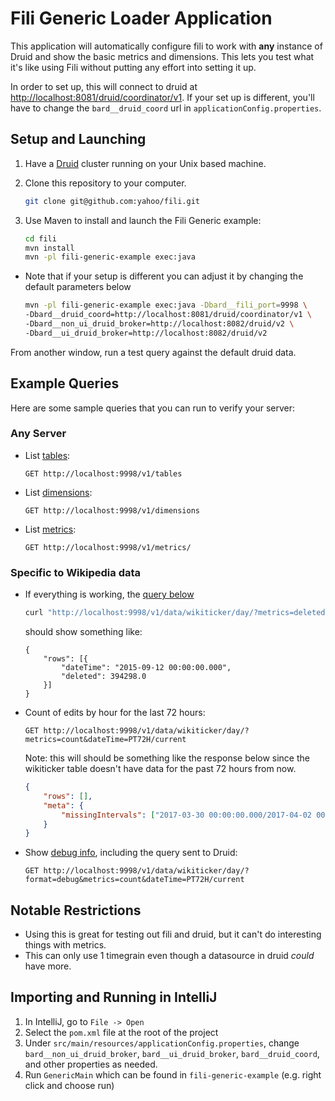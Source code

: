 Fili Generic Loader Application
==================================

This application will automatically configure fili to work with **any** instance of Druid and show the basic metrics and dimensions. This lets you test what it's like using Fili without putting any effort into setting it up.

In order to set up, this will connect to druid at  [http://localhost:8081/druid/coordinator/v1](http://localhost:8081/druid/coordinator/v1). If your set up is different, you'll have to change the `bard__druid_coord` url in `applicationConfig.properties`.

## Setup and Launching

1. Have a [Druid](http://druid.io/docs/latest/tutorials/quickstart.html) cluster running on your Unix based machine.
   
2. Clone this repository to your computer.
    ```bash
    git clone git@github.com:yahoo/fili.git
    ```
3. Use Maven to install and launch the Fili Generic example:

    ```bash
    cd fili
    mvn install
    mvn -pl fili-generic-example exec:java
    ```

- Note that if your setup is different you can adjust it by changing the default parameters below

    ```bash
    mvn -pl fili-generic-example exec:java -Dbard__fili_port=9998 \
    -Dbard__druid_coord=http://localhost:8081/druid/coordinator/v1 \
    -Dbard__non_ui_druid_broker=http://localhost:8082/druid/v2 \
    -Dbard__ui_druid_broker=http://localhost:8082/druid/v2
    ```

From another window, run a test query against the default druid data.

## Example Queries

Here are some sample queries that you can run to verify your server:

### Any Server

- List [tables](http://localhost:9998/v1/tables):
  
      GET http://localhost:9998/v1/tables

- List [dimensions](http://localhost:9998/v1/dimensions):  

      GET http://localhost:9998/v1/dimensions

- List [metrics](http://localhost:9998/v1/metrics/):
  
      GET http://localhost:9998/v1/metrics/

### Specific to Wikipedia data

- If everything is working, the [query below](http://localhost:9998/v1/data/wikiticker/day/?metrics=deleted&dateTime=2015-09-12/PT24H)
    ```bash
    curl "http://localhost:9998/v1/data/wikiticker/day/?metrics=deleted&dateTime=2015-09-12/PT24H" -H "Content-Type: application/json" | python -m json.tool
    ```
     should show something like:
    ```
    {
        "rows": [{
            "dateTime": "2015-09-12 00:00:00.000",
            "deleted": 394298.0
        }]
    }
    ```

- Count of edits by hour for the last 72 hours:  
  
      GET http://localhost:9998/v1/data/wikiticker/day/?metrics=count&dateTime=PT72H/current
    
    Note: this will should be something like the response below since the 
    wikiticker table doesn't have data for the past 72 hours from now.
    ```json
    {
        "rows": [],
        "meta": {
            "missingIntervals": ["2017-03-30 00:00:00.000/2017-04-02 00:00:00.000"]
        }
    }
    ```  

- Show [debug info](http://localhost:9998/v1/data/wikiticker/day/?format=debug&metrics=count&dateTime=PT72H/current),
 including the query sent to Druid:  

      GET http://localhost:9998/v1/data/wikiticker/day/?format=debug&metrics=count&dateTime=PT72H/current

## Notable Restrictions

- Using this is great for testing out fili and druid, but it can't do interesting things with metrics.
- This can only use 1 timegrain even though a datasource in druid *could* have more.

## Importing and Running in IntelliJ

1. In IntelliJ, go to `File -> Open`
2. Select the `pom.xml` file at the root of the project
3. Under `src/main/resources/applicationConfig.properties`, change `bard__non_ui_druid_broker`, 
`bard__ui_druid_broker`, `bard__druid_coord`, and other properties as needed.
4. Run `GenericMain` which can be found in `fili-generic-example` (e.g. right click and choose run)
